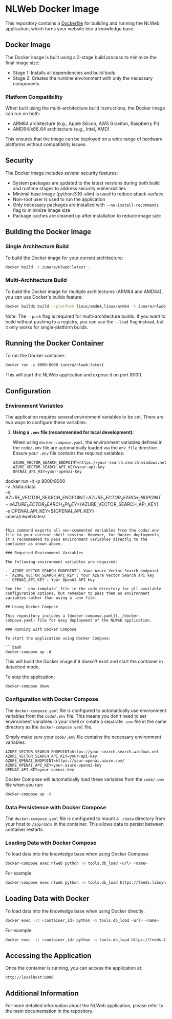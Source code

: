 # NLWeb Docker Image

This repository contains a [Dockerfile](../Dockerfile) for building and running the NLWeb application, which turns your website into a knowledge base.

## Docker Image

The Docker image is built using a 2-stage build process to minimize the final image size:
- Stage 1: Installs all dependencies and build tools
- Stage 2: Creates the runtime environment with only the necessary components

### Platform Compatibility

When built using the multi-architecture build instructions, the Docker image can run on both:
- ARM64 architecture (e.g., Apple Silicon, AWS Graviton, Raspberry Pi)
- AMD64/x86_64 architecture (e.g., Intel, AMD)

This ensures that the image can be deployed on a wide range of hardware platforms without compatibility issues.

## Security

The Docker image includes several security features:
- System packages are updated to the latest versions during both build and runtime stages to address security vulnerabilities
- Minimal base image (python:3.10-slim) is used to reduce attack surface
- Non-root user is used to run the application
- Only necessary packages are installed with `--no-install-recommends` flag to minimize image size
- Package caches are cleaned up after installation to reduce image size

## Building the Docker Image

### Single Architecture Build

To build the Docker image for your current architecture:

```bash
docker build -t iunera/nlweb:latest .
```

### Multi-Architecture Build

To build the Docker image for multiple architectures (ARM64 and AMD64), you can use Docker's buildx feature:

```bash
docker buildx build --platform linux/amd64,linux/arm64 -t iunera/nlweb:latest --push .
```

Note: The `--push` flag is required for multi-architecture builds. If you want to build without pushing to a registry, you can use the `--load` flag instead, but it only works for single-platform builds.

## Running the Docker Container

To run the Docker container:

```bash
docker run -p 8000:8000 iunera/nlweb:latest
```

This will start the NLWeb application and expose it on port 8000.

## Configuration

### Environment Variables

The application requires several environment variables to be set. There are two ways to configure these variables:

1. **Using a `.env` file (recommended for local development):**

   When using `docker-compose.yaml`, the environment variables defined in the `code/.env` file are automatically loaded via the `env_file` directive. Ensure your `.env` file contains the required variables:

   ```env
   AZURE_VECTOR_SEARCH_ENDPOINT=https://your-search.search.windows.net
   AZURE_VECTOR_SEARCH_API_KEY=your-api-key
   OPENAI_API_KEY=your-openai-key
docker run -it -p 8000:8000 \
  -v ./data:/data \
  -e AZURE_VECTOR_SEARCH_ENDPOINT=${AZURE_VECTOR_SEARCH_ENDPOINT} \
  -e AZURE_VECTOR_SEARCH_API_KEY=${AZURE_VECTOR_SEARCH_API_KEY} \
  -e OPENAI_API_KEY=${OPENAI_API_KEY} \
  iunera/nlweb:latest
```

This command exports all non-commented variables from the code/.env file to your current shell session. However, for Docker deployments, it's recommended to pass environment variables directly to the container as shown above.

### Required Environment Variables

The following environment variables are required:

- `AZURE_VECTOR_SEARCH_ENDPOINT`: Your Azure Vector Search endpoint
- `AZURE_VECTOR_SEARCH_API_KEY`: Your Azure Vector Search API key
- `OPENAI_API_KEY`: Your OpenAI API key

See the `.env.template` file in the code directory for all available configuration options, but remember to pass them as environment variables rather than using a .env file.

## Using Docker Compose

This repository includes a [docker-compose.yaml](../docker-compose.yaml) file for easy deployment of the NLWeb application.

### Running with Docker Compose

To start the application using Docker Compose:

```bash
docker-compose up -d
```

This will build the Docker image if it doesn't exist and start the container in detached mode.

To stop the application:

```bash
docker-compose down
```

### Configuration with Docker Compose

The `docker-compose.yaml` file is configured to automatically use environment variables from the `code/.env` file. This means you don't need to set environment variables in your shell or create a separate `.env` file in the same directory as the `docker-compose.yaml` file.

Simply make sure your `code/.env` file contains the necessary environment variables:

```
AZURE_VECTOR_SEARCH_ENDPOINT=https://your-search.search.windows.net
AZURE_VECTOR_SEARCH_API_KEY=your-api-key
AZURE_OPENAI_ENDPOINT=https://your-openai.azure.com/
AZURE_OPENAI_API_KEY=your-azure-openai-key
OPENAI_API_KEY=your-openai-key
```

Docker Compose will automatically load these variables from the `code/.env` file when you run:

```bash
docker-compose up -d
```

### Data Persistence with Docker Compose

The `docker-compose.yaml` file is configured to mount a `./data` directory from your host to `/app/data` in the container. This allows data to persist between container restarts.

### Loading Data with Docker Compose

To load data into the knowledge base when using Docker Compose:

```bash
docker-compose exec nlweb python -m tools.db_load <url> <name>
```

For example:

```bash
docker-compose exec nlweb python -m tools.db_load https://feeds.libsyn.com/121695/rss Behind-the-Tech
```

## Loading Data with Docker

To load data into the knowledge base when using Docker directly:

```bash
docker exec -it <container_id> python -m tools.db_load <url> <name>
```

For example:

```bash
docker exec -it <container_id> python -m tools.db_load https://feeds.libsyn.com/121695/rss Behind-the-Tech
```

## Accessing the Application

Once the container is running, you can access the application at:

```
http://localhost:8000
```

## Additional Information

For more detailed information about the NLWeb application, please refer to the main documentation in the repository.
